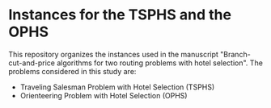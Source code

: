 # Instances for the TSPHS and the OPHS

This repository organizes the instances used in the manuscript "Branch-cut-and-price algorithms for two routing problems with hotel selection". The problems considered in this study are:

- Traveling Salesman Problem with Hotel Selection (TSPHS) 
- Orienteering Problem with Hotel Selection (OPHS) 

